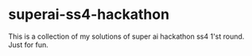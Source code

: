 # superai-ss4-hackathon
This is a collection of my solutions of super ai hackathon ss4 1'st round. Just for fun.
